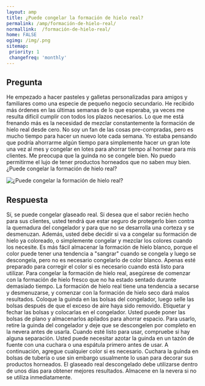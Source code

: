 ```yaml
---
layout: amp
title: ¿Puede congelar la formación de hielo real?  
permalink: /amp/formación-de-hielo-real/
normallink:  /formación-de-hielo-real/
home: FALSE
ogimg: /img/.png
sitemap:
 priority: 1
 changefreq: 'monthly'
---
```




## Pregunta

He empezado a hacer pasteles y galletas personalizadas para amigos y familiares como una especie de pequeño negocio secundario. He recibido más órdenes en las últimas semanas de lo que esperaba, ya veces me resulta difícil cumplir con todos los plazos necesarios. Lo que me está frenando más es la necesidad de mezclar constantemente la formación de hielo real desde cero. No soy un fan de las cosas pre-compradas, pero es mucho tiempo para hacer un nuevo lote cada semana. Yo estaba pensando que podría ahorrarme algún tiempo para simplemente hacer un gran lote una vez al mes y congelar en lotes para ahorrar tiempo al hornear para mis clientes. Me preocupa que la guinda no se congele bien. No puedo permitirme el lujo de tener productos horneados que no saben muy bien. ¿Puede congelar la formación de hielo real?


![¿Puede congelar la formación de hielo real?](https://sepuedecongelar.com/img/ "¿Puede congelar la formación de hielo real?" )


## Respuesta

Sí, se puede congelar glaseado real. Si desea que el sabor recién hecho para sus clientes, usted tendrá que estar seguro de protegerlo bien contra la quemadura del congelador y para que no se desarrolla una corteza y se desmenuzan. Además, usted debe decidir si va a congelar su formación de hielo ya coloreado, o simplemente congelar y mezclar los colores cuando los necesite. Es más fácil almacenar la formación de hielo blanco, porque el color puede tener una tendencia a "sangrar" cuando se congela y luego se descongela, pero no es necesario congelarlo de color blanco. Apenas esté preparado para corregir el color si es necesario cuando está listo para utilizar.
Para congelar la formación de hielo real, asegúrese de comenzar con la formación de hielo fresco que no ha estado sentado durante demasiado tiempo. La formación de hielo real tiene una tendencia a secarse y desmenuzarse, y comenzar con la formación de hielo seco dará malos resultados. Coloque la guinda en las bolsas del congelador, luego selle las bolsas después de que el exceso de aire haya sido removido. Etiquetar y fechar las bolsas y colocarlas en el congelador. Usted puede poner las bolsas de plano y almacenarlos apilados para ahorrar espacio.
Para usarlo, retire la guinda del congelador y deje que se descongelen por completo en la nevera antes de usarla. Cuando esté listo para usar, compruebe si hay alguna separación. Usted puede necesitar azotar la guinda en un tazón de fuente con una cuchara o una espátula primero antes de usar. A continuación, agregue cualquier color si es necesario. Cuchara la guinda en bolsas de tubería o use sin embargo usualmente lo usan para decorar sus productos horneados. El glaseado real descongelado debe utilizarse dentro de unos días para obtener mejores resultados. Almacene en la nevera si no se utiliza inmediatamente.